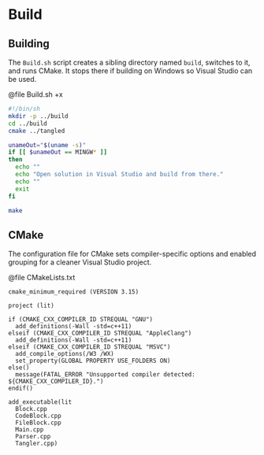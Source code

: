 # Build

## Building

The `Build.sh` script creates a sibling directory named `build`, switches to it, and runs CMake. It stops there if building on Windows so Visual Studio can be used.

@file Build.sh +x
```sh
#!/bin/sh
mkdir -p ../build
cd ../build
cmake ../tangled

unameOut="$(uname -s)"
if [[ $unameOut == MINGW* ]]
then
  echo ""
  echo "Open solution in Visual Studio and build from there."
  echo ""
  exit
fi

make
```

## CMake

The configuration file for CMake sets compiler-specific options and enabled grouping for a cleaner Visual Studio project.

@file CMakeLists.txt
```
cmake_minimum_required (VERSION 3.15)

project (lit)

if (CMAKE_CXX_COMPILER_ID STREQUAL "GNU")
  add_definitions(-Wall -std=c++11)
elseif (CMAKE_CXX_COMPILER_ID STREQUAL "AppleClang")
  add_definitions(-Wall -std=c++11)
elseif (CMAKE_CXX_COMPILER_ID STREQUAL "MSVC")
  add_compile_options(/W3 /WX)
  set_property(GLOBAL PROPERTY USE_FOLDERS ON)
else()
  message(FATAL_ERROR "Unsupported compiler detected: ${CMAKE_CXX_COMPILER_ID}.")
endif()

add_executable(lit
  Block.cpp
  CodeBlock.cpp
  FileBlock.cpp
  Main.cpp
  Parser.cpp
  Tangler.cpp)
```
